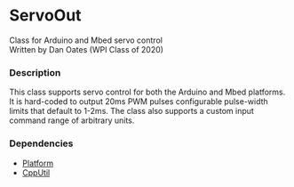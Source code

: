 # ServoOut
Class for Arduino and Mbed servo control  
Written by Dan Oates (WPI Class of 2020)

### Description
This class supports servo control for both the Arduino and Mbed platforms. It is hard-coded to output 20ms PWM pulses configurable pulse-width limits that default to 1-2ms. The class also supports a custom input command range of arbitrary units.

### Dependencies
- [Platform](https://github.com/doates625/Platform.git)
- [CppUtil](https://github.com/doates625/CppUtil.git)